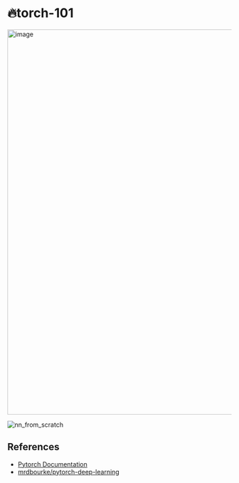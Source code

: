 # 🔥torch-101
<img width="865" alt="image" src="https://github.com/user-attachments/assets/ad90c7ea-8d41-47fa-b9f6-1126cfedc30f">

![nn_from_scratch](./images/catvdog_train.gif)
## References

- [Pytorch Documentation](https://pytorch.org/resources/)
- [mrdbourke/pytorch-deep-learning](https://github.com/mrdbourke/pytorch-deep-learning)
